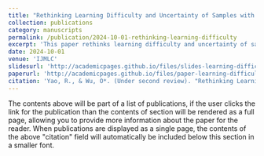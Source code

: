 ```yaml
---
title: "Rethinking Learning Difficulty and Uncertainty of Samples with A Target Perturbation-aware Bias-Variance Decomposition"
collection: publications
category: manuscripts
permalink: /publication/2024-10-01-rethinking-learning-difficulty
excerpt: 'This paper rethinks learning difficulty and uncertainty of samples using a target perturbation-aware bias-variance decomposition.'
date: 2024-10-01
venue: 'IJMLC'
slidesurl: 'http://academicpages.github.io/files/slides-learning-difficulty.pdf'
paperurl: 'http://academicpages.github.io/files/paper-learning-difficulty.pdf'
citation: 'Yao, R., & Wu, O*. (Under second review). "Rethinking Learning Difficulty and Uncertainty of Samples with A Target Perturbation-aware Bias-Variance Decomposition." International Journal of Machine Learning and Cybernetics.'
---
```


The contents above will be part of a list of publications, if the user clicks the link for the publication than the contents of section will be rendered as a full page, allowing you to provide more information about the paper for the reader. When publications are displayed as a single page, the contents of the above "citation" field will automatically be included below this section in a smaller font.
